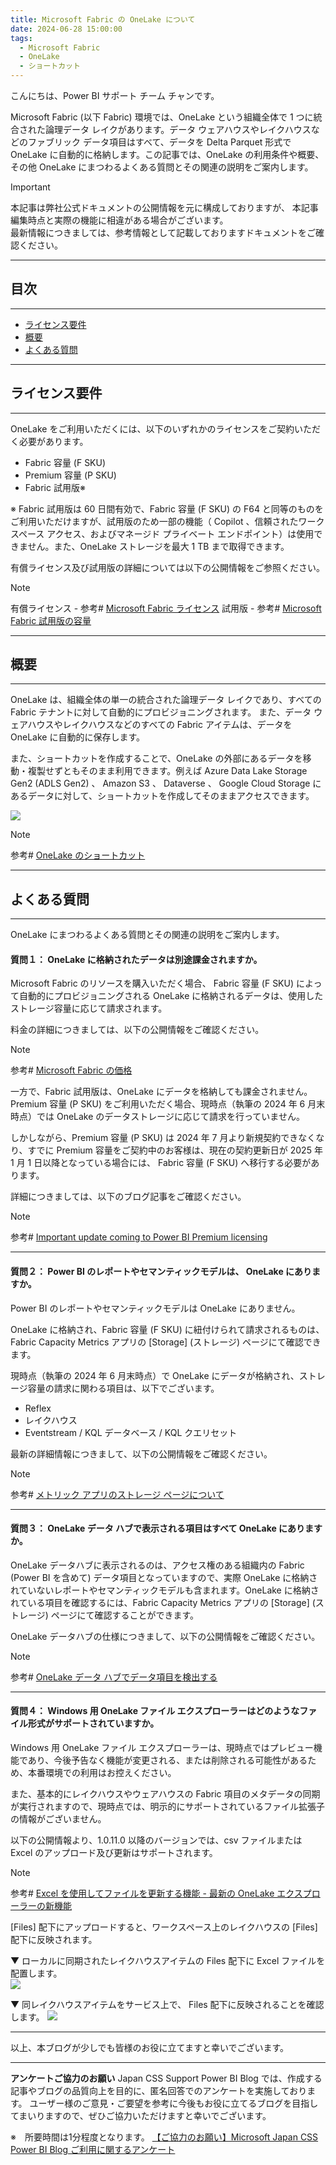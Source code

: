 ```yaml
---
title: Microsoft Fabric の OneLake について
date: 2024-06-28 15:00:00 
tags:
  - Microsoft Fabric
  - OneLake
  - ショートカット
---
```



こんにちは、Power BI サポート チーム チャンです。

Microsoft Fabric (以下 Fabric) 環境では、OneLake という組織全体で 1 つに統合された論理データ レイクがあります。データ ウェアハウスやレイクハウスなどのファブリック データ項目はすべて、データを Delta Parquet 形式で OneLake に自動的に格納します。この記事では、OneLake の利用条件や概要、その他 OneLake にまつわるよくある質問とその関連の説明をご案内します。

<!-- more -->


> [!IMPORTANT]  
> 本記事は弊社公式ドキュメントの公開情報を元に構成しておりますが、
> 本記事編集時点と実際の機能に相違がある場合がございます。  
> 最新情報につきましては、参考情報として記載しておりますドキュメントをご確認ください。

---
## 目次
---
 - [ライセンス要件](#ライセンス要件)
 - [概要](#概要)
 - [よくある質問](#よくある質問)

---
## ライセンス要件
---
OneLake をご利用いただくには、以下のいずれかのライセンスをご契約いただく必要があります。

- Fabric 容量 (F SKU) 
- Premium 容量 (P SKU) 
- Fabric 試用版※

※ Fabric 試用版は 60 日間有効で、Fabric 容量 (F SKU) の F64 と同等のものをご利用いただけますが、試用版のため一部の機能（ Copilot 、信頼されたワークスペース アクセス、およびマネージド プライベート エンドポイント）は使用できません。また、OneLake ストレージを最大 1 TB まで取得できます。

有償ライセンス及び試用版の詳細については以下の公開情報をご参照ください。

> [!NOTE]
> 有償ライセンス - 参考# [Microsoft Fabric ライセンス](https://learn.microsoft.com/ja-jp/fabric/enterprise/licenses)
> 試用版 - 参考# [Microsoft Fabric 試用版の容量](https://learn.microsoft.com/ja-jp/fabric/get-started/fabric-trial)

---
## 概要
---
OneLake は、組織全体の単一の統合された論理データ レイクであり、すべての Fabric テナントに対して自動的にプロビジョニングされます。 また、データ ウェアハウスやレイクハウスなどのすべての Fabric アイテムは、データを OneLake に自動的に保存します。

また、ショートカットを作成することで、OneLake の外部にあるデータを移動・複製せずともそのまま利用できます。例えば Azure Data Lake Storage Gen2 (ADLS Gen2) 、 Amazon S3 、 Dataverse 、 Google Cloud Storage にあるデータに対して、ショートカットを作成してそのままアクセスできます。


<div align="left">
<img src="https://learn.microsoft.com/ja-jp/fabric/onelake/media/onelake-overview/fabric-shortcuts-structure-onelake.png">
</div>
</p>

> [!NOTE]
> 参考# [OneLake のショートカット](https://learn.microsoft.com/ja-jp/fabric/onelake/onelake-shortcuts)

---
## よくある質問
---
OneLake にまつわるよくある質問とその関連の説明をご案内します。

#### 質問１： OneLake に格納されたデータは別途課金されますか。
Microsoft Fabric のリソースを購入いただく場合、 Fabric 容量 (F SKU) によって自動的にプロビジョニングされる OneLake に格納されるデータは、使用したストレージ容量に応じて請求されます。

料金の詳細につきましては、以下の公開情報をご確認ください。

> [!NOTE]
> 参考# [Microsoft Fabric の価格](https://azure.microsoft.com/ja-jp/pricing/details/microsoft-fabric/)

一方で、Fabric 試用版は、OneLake にデータを格納しても課金されません。
Premium 容量 (P SKU) をご利用いただく場合、現時点（執筆の 2024 年 6 月末時点）では OneLake のデータストレージに応じて請求を行っていません。

しかしながら、Premium 容量 (P SKU) は 2024 年 7 月より新規契約できなくなり、すでに Premium 容量をご契約中のお客様は、現在の契約更新日が 2025 年 1 月 1 日以降となっている場合には、 Fabric 容量 (F SKU) へ移行する必要があります。

詳細につきましては、以下のブログ記事をご確認ください。

> [!NOTE]
> 参考# [Important update coming to Power BI Premium licensing](https://powerbi.microsoft.com/en-us/blog/important-update-coming-to-power-bi-premium-licensing/)

---

#### 質問２： Power BI のレポートやセマンティックモデルは、 OneLake にありますか。
Power BI のレポートやセマンティックモデルは OneLake にありません。

OneLake に格納され、Fabric 容量 (F SKU) に紐付けられて請求されるものは、Fabric Capacity Metrics アプリの [Storage] (ストレージ) ページにて確認できます。

現時点（執筆の 2024 年 6 月末時点）で OneLake にデータが格納され、ストレージ容量の請求に関わる項目は、以下でございます。

- Reflex
- レイクハウス
- Eventstream / KQL データベース / KQL クエリセット

最新の詳細情報につきまして、以下の公開情報をご確認ください。
> [!NOTE]
> 参考# [メトリック アプリのストレージ ページについて](https://learn.microsoft.com/ja-jp/fabric/enterprise/metrics-app-storage-page)

---

#### 質問３： OneLake データ ハブで表示される項目はすべて OneLake にありますか。

OneLake データハブに表示されるのは、アクセス権のある組織内の Fabric (Power BI を含めて) データ項目となっていますので、実際 OneLake に格納されていないレポートやセマンティックモデルも含まれます。OneLake に格納されている項目を確認するには、Fabric Capacity Metrics アプリの [Storage] (ストレージ) ページにて確認することができます。


OneLake データハブの仕様につきまして、以下の公開情報をご確認ください。
> [!NOTE]
> 参考# [OneLake データ ハブでデータ項目を検出する](https://learn.microsoft.com/ja-jp/fabric/get-started/onelake-data-hub)

---

#### 質問４： Windows 用 OneLake ファイル エクスプローラーはどのようなファイル形式がサポートされていますか。
Windows 用 OneLake ファイル エクスプローラーは、現時点ではプレビュー機能であり、今後予告なく機能が変更される、または削除される可能性があるため、本番環境での利用はお控えください。

また、基本的にレイクハウスやウェアハウスの Fabric 項目のメタデータの同期が実行されますので、現時点では、明示的にサポートされているファイル拡張子の情報がございません。

以下の公開情報より、1.0.11.0 以降のバージョンでは、csv ファイルまたは Excel のアップロード及び更新はサポートされます。

> [!NOTE]
> 参考# [Excel を使用してファイルを更新する機能 - 最新の OneLake エクスプローラーの新機能](https://learn.microsoft.com/ja-jp/fabric/onelake/onelake-file-explorer-release-notes#ability-to-update-files-using-excel)


[Files] 配下にアップロードすると、ワークスペース上のレイクハウスの [Files] 配下に反映されます。

<div align="left">
▼ ローカルに同期されたレイクハウスアイテムの Files 配下に Excel ファイルを配置します。
</br>
<img src="2.png">
</br>

▼ 同レイクハウスアイテムをサービス上で、 Files 配下に反映されることを確認します。
<img src="1.png">
</br>
</div>


---

以上、本ブログが少しでも皆様のお役に立てますと幸いでございます。

---

**アンケートご協力のお願い**
Japan CSS Support Power BI Blog では、作成する記事やブログの品質向上を目的に、匿名回答でのアンケートを実施しております。
ユーザー様のご意見・ご要望を参考に今後もお役に立てるブログを目指してまいりますので、ぜひご協力いただけますと幸いでございます。 

※　所要時間は1分程度となります。
[【ご協力のお願い】Microsoft Japan CSS Power BI Blog ご利用に関するアンケート](https://jpbap-sqlbi.github.io/blog/powerbi/pbi_blogsurvey2022/)